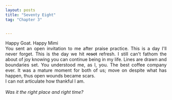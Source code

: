 ```yaml
---
layout: posts
title: "Seventy Eight"
tag: "Chapter 3"


---
```

<style>
body {
text-align: justify}
</style>

Happy Goat. Happy Mimi
<br>
You sent an open invitation to me after praise practice. This is a day I'll never forget. This is the day we hit ~~reset~~ refresh. I still can't fathom the about of joy knowing you can continue being in my life. Lines are drawn and boundaries set. You understood me, as I, you. The best coffee company ever. It was a mature moment for both of us; move on despite what has happen, thus open wounds became scars. 
<br>
I can not articulate how thankful I am.
<br><br>
*Was it the right place and right time?*
